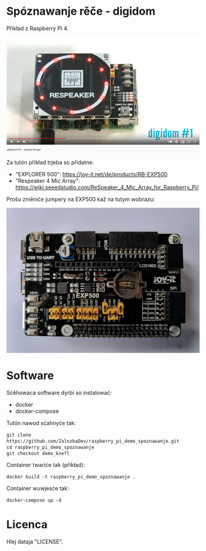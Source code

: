 # Spóznawanje rěče - digidom

Přikład z Raspberry Pi 4.

[![digidom](screenshots/screenshot_youtube.png)](http://www.youtube.com/watch?v=nV3dtDJF6hw "digidom #1")

Za tutón přikład trjeba so přidatne:
* "EXPLORER 500": https://joy-it.net/de/products/RB-EXP500
* "Respeaker 4 Mic Array": https://wiki.seeedstudio.com/ReSpeaker_4_Mic_Array_for_Raspberry_Pi/

Prošu změniće jumpery na EXP500 kaž na tutym wobrazu:

![EXP500 jumper settings](jumper_settings_exp500.jpg)

# Software

Sćěhowaca software dyrbi so instalować:

* docker
* docker-compose

Tutón nawod sćahnyće tak:

```console
git clone https://github.com/ZalozbaDev/raspberry_pi_demo_spoznawanje.git
cd raspberry_pi_demo_spoznawanje
git checkout demo_knefl
```

Container twariće tak (přikład):

```console
docker build -t raspberry_pi_demo_spoznawanje .
```

Container wuwjesće tak:

```console
docker-compose up -d
```

# Licenca

Hlej dataja "LICENSE".
